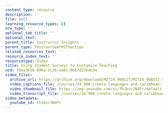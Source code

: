 ```yaml
---
content_type: resource
description: ''
file: null
learning_resource_types: []
ocw_type: ''
optional_tab_title: ''
optional_text: ''
parent_title: Instructor Insights
parent_type: ThisCourseAtMITSection
related_resources_text: ''
resource_index_text: ''
resourcetype: Video
title: Using Student Surveys to Customize Teaching
uid: fdaa3610-896a-2c26-ea01-06b7d22bde34
video_files:
  archive_url: https://archive.org/download/MIT24.908S17/MIT24_908S17_Student_Surveys_English_300k.mp4
  video_captions_file: /courses/24-908-creole-languages-and-caribbean-identities-spring-2017/17e04627acfc54c49da8207c25b5d05f_fh1bvrJN4Fc.vtt
  video_thumbnail_file: https://img.youtube.com/vi/fh1bvrJN4Fc/default.jpg
  video_transcript_file: /courses/24-908-creole-languages-and-caribbean-identities-spring-2017/48b301fe6848553343b97046b965f638_fh1bvrJN4Fc.pdf
video_metadata:
  youtube_id: fh1bvrJN4Fc
---
```

